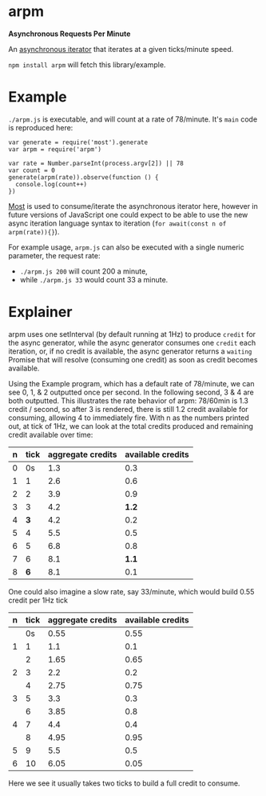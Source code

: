 # arpm
**Asynchronous Requests Per Minute**

An [asynchronous iterator](https://github.com/tc39/proposal-async-iteration) that iterates at a given ticks/minute speed.

`npm install arpm` will fetch this library/example.

# Example

`./arpm.js` is executable, and will count at a rate of 78/minute. It's `main` code is reproduced here:

```
var generate = require('most').generate
var arpm = require('arpm')

var rate = Number.parseInt(process.argv[2]) || 78
var count = 0
generate(arpm(rate)).observe(function () {
  console.log(count++)
})
```

[Most](https://github.com/cujojs/most) is used to consume/iterate the asynchronous iterator here, however in future versions of JavaScript one could expect to be able to use the new async iteration language syntax to iteration (`for await(const n of arpm(rate)){}`).

For example usage, `arpm.js` can also be executed with a single numeric parameter, the request rate:
* `./arpm.js 200` will count 200 a minute,
* while `./arpm.js 33` would count 33 a minute.

# Explainer

arpm uses one setInterval (by default running at 1Hz) to produce `credit` for the async generator, while the async generator consumes one `credit` each iteration, or, if no credit is available, the async generator returns a `waiting` Promise that will resolve (consuming one credit) as soon as credit becomes available.

Using the Example program, which has a default rate of 78/minute, we can see 0, 1, & 2 outputted once per second. In the following second, 3 & 4 are both outputted. This illustrates the rate behavior of arpm: 78/60min is 1.3 credit / second, so after 3 is rendered, there is still 1.2 credit available for consuming, allowing 4 to immediately fire. With n as the numbers printed out, at tick of 1Hz, we can look at the total credits produced and remaining credit available over time:

| n | tick | aggregate credits | available credits |
| --- | ---- | ----------------- | ----------------- |
| 0 | 0s | 1.3 | 0.3 |
| 1 | 1 | 2.6 | 0.6 |
| 2 | 2 | 3.9 | 0.9 |
| 3 | 3 | 4.2 | **1.2** |
| 4 | **3** | 4.2 | 0.2 |
| 5 | 4 | 5.5 | 0.5 |
| 6 | 5 | 6.8 | 0.8 |
| 7 | 6 | 8.1 | **1.1** |
| 8 | **6** | 8.1 | 0.1 |

One could also imagine a slow rate, say 33/minute, which would build 0.55 credit per 1Hz tick 

| n | tick | aggregate credits | available credits |
| --- | ---- | ----------------- | ----------------- |
|   | 0s | 0.55 | 0.55 |
| 1 | 1 | 1.1 | 0.1 |
|   | 2 | 1.65 | 0.65 |
| 2 | 3 | 2.2 | 0.2 |
|   | 4 | 2.75 | 0.75 |
| 3 | 5 | 3.3 | 0.3 |
|   | 6 | 3.85 | 0.8 |
| 4 | 7 | 4.4 | 0.4 |
|   | 8 | 4.95 | 0.95 |
| 5 | 9 | 5.5 | 0.5 |
| 6 | 10 | 6.05 | 0.05 |

Here we see it usually takes two ticks to build a full credit to consume.
